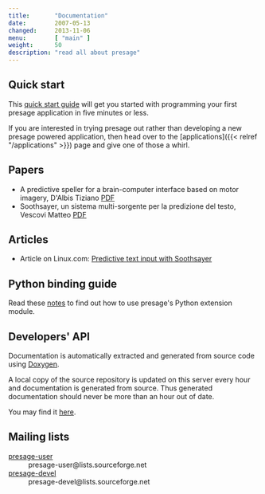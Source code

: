 ```yaml
---
title:       "Documentation"
date:        2007-05-13
changed:     2013-11-06
menu:        [ "main" ]
weight:	     50
description: "read all about presage"
---
```


## Quick start

This <a href="http://sourceforge.net/p/presage/presage/ci/master/tree/doc/getting_started.txt">quick start guide</a> will get you started with programming your first presage application in five minutes or less.

If you are interested in trying presage out rather than developing a new presage powered application, then head over to the [applications]({{< relref "/applications" >}}) page and give one of those a whirl.


## Papers

  * A predictive speller for a brain-computer interface based on motor imagery, D'Albis Tiziano [PDF](papers/dalbis.pdf)
  * Soothsayer, un sistema multi-sorgente per la predizione del testo, Vescovi Matteo [PDF](papers/vescovi.pdf)


## Articles

  * Article on Linux.com: [Predictive text input with Soothsayer](http://www.linux.com/archive/feature/135093)


## Python binding guide

Read these [notes](http://sourceforge.net/p/presage/presage/ci/master/tree/doc/python_binding.txt) to find out how to use presage's Python extension module.


## Developers' API

Documentation is automatically extracted and generated from source code using [Doxygen](http://www.doxygen.org).

A local copy of the source repository is updated on this server every hour and documentation is generated from source. Thus generated documentation should never be more than an hour out of date.

You may find it [here](presage/doc/html/index.html).


## Mailing lists

<dl>
 <dt><a href="https://sourceforge.net/mailarchive/forum.php?forum_name=presage-user">presage-user</a></dt>
 <dd>presage-user@lists.sourceforge.net</dd>

 <dt><a href="https://sourceforge.net/mailarchive/forum.php?forum_name=presage-devel">presage-devel</a></dt>
 <dd>presage-devel@lists.sourceforge.net</dd>
</dl>
